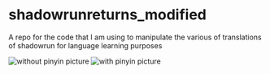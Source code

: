 # shadowrunreturns_modified
A repo for the code that I am using to manipulate the various of translations of shadowrun for language learning purposes

![without pinyin picture](https://github.com/mldelaney94/shadowrunreturns_modified/img/without_pinyin.png "Without pinyin")
![with pinyin picture](https://github.com/mldelaney94/shadowrunreturns_modified/img/with_pinyin.png "With pinyin")
